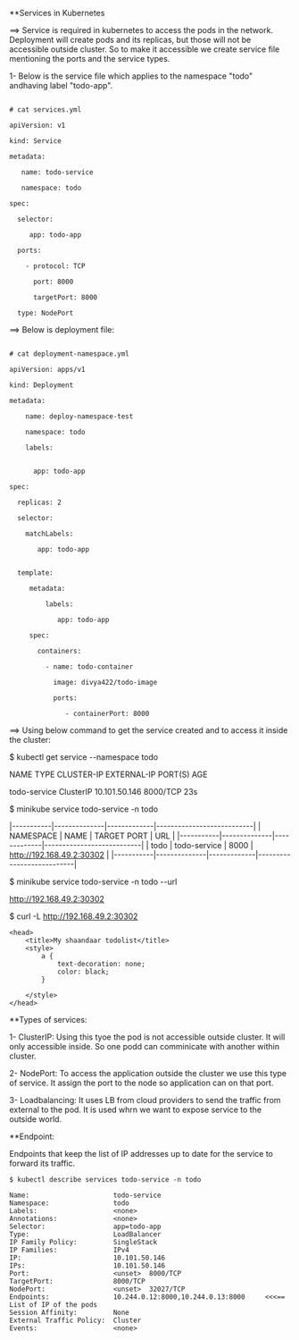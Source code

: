 **Services in Kubernetes

==> Service is required in kubernetes to access the pods in the network. Deployment will create pods and its replicas, but those will not be accessible outside cluster. 
So to make it accessible we create service file mentioning the ports and the service types.

1- Below is the service file which applies to the namespace "todo" andhaving label "todo-app".

~~~~~~~~~~

# cat services.yml 

apiVersion: v1

kind: Service

metadata:

   name: todo-service
   
   namespace: todo
   
spec:

  selector:
  
     app: todo-app
     
  ports:
  
    - protocol: TCP
    
      port: 8000
      
      targetPort: 8000
      
  type: NodePort
~~~~~~~~~~

==> Below is deployment file:

~~~~~~~~~~

# cat deployment-namespace.yml 

apiVersion: apps/v1

kind: Deployment

metadata:

    name: deploy-namespace-test
    
    namespace: todo
    
    labels:
    
   
      app: todo-app
      
spec:

  replicas: 2
  
  selector:
  
    matchLabels:
    
       app: todo-app
       

  template:
  
     metadata:
     
         labels:
         
            app: todo-app

     spec: 
     
       containers:
       
         - name: todo-container
         
           image: divya422/todo-image
           
           ports:
           
              - containerPort: 8000
~~~~~~~~~~

==> Using below command to get the service created and to access it inside the cluster:

$ kubectl get service --namespace todo

NAME           TYPE        CLUSTER-IP      EXTERNAL-IP   PORT(S)    AGE

todo-service   ClusterIP   10.101.50.146   <none>        8000/TCP   23s

$ minikube service todo-service -n todo
  
|-----------|--------------|-------------|---------------------------|
| NAMESPACE |     NAME     | TARGET PORT |            URL            |
|-----------|--------------|-------------|---------------------------|
| todo      | todo-service |        8000 | http://192.168.49.2:30302 |
|-----------|--------------|-------------|---------------------------|

  
$ minikube service todo-service -n todo --url
  
http://192.168.49.2:30302

$ curl -L  http://192.168.49.2:30302

  <!DOCTYPE html>

<html>

    <head>
        <title>My shaandaar todolist</title>
        <style>
            a {
                text-decoration: none;
                color: black;
            }

        </style>
    </head>
   
   
   
   **Types of services:
   
   1- ClusterIP: Using this tyoe the pod is not accessible outside cluster. It will only accessible inside. So one podd can comminicate with another within cluster.
   
   2- NodePort: To access the application outside the cluster we use this type of service. It assign the port to the node so application can on that port.
   
   3- Loadbalancing: It uses LB from cloud providers to send the traffic from external to the pod. It is used whrn we want to expose service to the outside world.
   
   
   **Endpoint:
   
   Endpoints that keep the list of IP addresses up to date for the service to forward its traffic.
   
~~~~~~~~~~~~~~
$ kubectl describe services todo-service -n todo
   
Name:                     todo-service
Namespace:                todo
Labels:                   <none>
Annotations:              <none>
Selector:                 app=todo-app
Type:                     LoadBalancer
IP Family Policy:         SingleStack
IP Families:              IPv4
IP:                       10.101.50.146
IPs:                      10.101.50.146
Port:                     <unset>  8000/TCP
TargetPort:               8000/TCP
NodePort:                 <unset>  32027/TCP
Endpoints:                10.244.0.12:8000,10.244.0.13:8000     <<<== List of IP of the pods
Session Affinity:         None
External Traffic Policy:  Cluster
Events:                   <none>
~~~~~~~~~~~~~~


